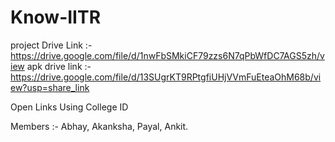 # Know-IITR
project Drive Link :- https://drive.google.com/file/d/1nwFbSMkiCF79zzs6N7qPbWfDC7AGS5zh/view
apk drive link :- https://drive.google.com/file/d/13SUgrKT9RPtgfiUHjVVmFuEteaOhM68b/view?usp=share_link

Open Links Using College ID

Members :- Abhay, Akanksha, Payal, Ankit.